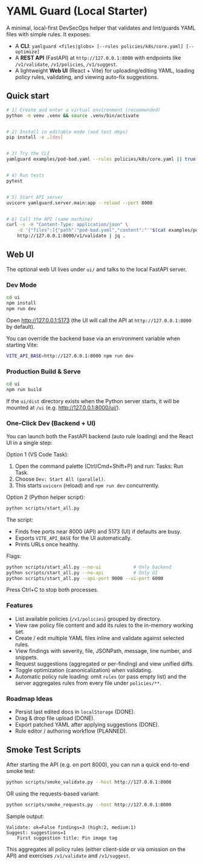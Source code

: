 # YAML Guard (Local Starter)


A minimal, local-first DevSecOps helper that validates and lint/guards YAML files with simple rules. It exposes:
- A **CLI**: `yamlguard <files|globs> [--rules policies/k8s/core.yaml] [--optimize]`
- A **REST API** (FastAPI) at `http://127.0.0.1:8000` with endpoints like `/v1/validate`, `/v1/policies`, `/v1/suggest`.
- A lightweight **Web UI** (React + Vite) for uploading/editing YAML, loading policy rules, validating, and viewing auto-fix suggestions.


## Quick start
```bash
# 1) Create and enter a virtual environment (recommended)
python -m venv .venv && source .venv/bin/activate


# 2) Install in editable mode (and test deps)
pip install -e .[dev]


# 3) Try the CLI
yamlguard examples/pod-bad.yaml --rules policies/k8s/core.yaml || true


# 4) Run tests
pytest


# 5) Start API server
uvicorn yamlguard.server.main:app --reload --port 8000


# 6) Call the API (same machine)
curl -s -H "Content-Type: application/json" \
	-d '{"files":[{"path":"pod-bad.yaml","content":"'"$(cat examples/pod-bad.yaml | sed 's/"/\\"/g')"'"}],"optimize":false,"rules":'"$(cat policies/k8s/core.yaml | jq -Rs '.')"'}' \
	http://127.0.0.1:8000/v1/validate | jq .
```

## Web UI

The optional web UI lives under `ui/` and talks to the local FastAPI server.

### Dev Mode

```bash
cd ui
npm install
npm run dev
```

Open http://127.0.0.1:5173 (the UI will call the API at `http://127.0.0.1:8000` by default).

You can override the backend base via an environment variable when starting Vite:

```bash
VITE_API_BASE=http://127.0.0.1:8000 npm run dev
```

### Production Build & Serve

```bash
cd ui
npm run build
```

If the `ui/dist` directory exists when the Python server starts, it will be mounted at `/ui` (e.g. http://127.0.0.1:8000/ui/).

### One-Click Dev (Backend + UI)

You can launch both the FastAPI backend (auto rule loading) and the React UI in a single step:

Option 1 (VS Code Task):

1. Open the command palette (Ctrl/Cmd+Shift+P) and run: Tasks: Run Task.
2. Choose `Dev: Start All (parallel)`.
3. This starts `uvicorn` (reload) and `npm run dev` concurrently.

Option 2 (Python helper script):

```bash
python scripts/start_all.py
```

The script:
* Finds free ports near 8000 (API) and 5173 (UI) if defaults are busy.
* Exports `VITE_API_BASE` for the UI automatically.
* Prints URLs once healthy.

Flags:
```bash
python scripts/start_all.py --no-ui            # Only backend
python scripts/start_all.py --no-api           # Only UI
python scripts/start_all.py --api-port 9000 --ui-port 6000
```

Press Ctrl+C to stop both processes.

### Features

* List available policies (`/v1/policies`) grouped by directory.
* View raw policy file content and add its rules to the in-memory working set.
* Create / edit multiple YAML files inline and validate against selected rules.
* View findings with severity, file, JSONPath, message, line number, and snippets.
* Request suggestions (aggregated or per-finding) and view unified diffs.
* Toggle optimization (canonicalization) when validating.
* Automatic policy rule loading: omit `rules` (or pass empty list) and the server aggregates rules from every file under `policies/**`.


### Roadmap Ideas

* Persist last edited docs in `localStorage` (DONE).
* Drag & drop file upload (DONE).
* Export patched YAML after applying suggestions (DONE).
* Rule editor / authoring workflow (PLANNED).

## Smoke Test Scripts

After starting the API (e.g. on port 8000), you can run a quick end-to-end smoke test:

```bash
python scripts/smoke_validate.py --host http://127.0.0.1:8000
```

OR using the requests-based variant:

```bash
python scripts/smoke_requests.py --host http://127.0.0.1:8000
```

Sample output:

```
Validate: ok=False findings=3 (high:2, medium:1)
Suggest: suggestions=1
	First suggestion title: Pin image tag
```

This aggregates all policy rules (either client-side or via omission on the API) and exercises `/v1/validate` and `/v1/suggest`.
